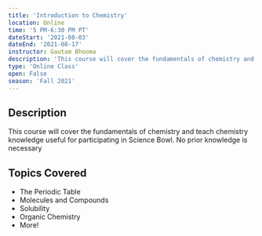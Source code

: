 ```yaml
---
title: 'Introduction to Chemistry'
location: Online
time: '5 PM-6:30 PM PT'
dateStart: '2021-08-03'
dateEnd: '2021-08-17'
instructor: Gautam Bhooma
description: 'This course will cover the fundamentals of chemistry and teach chemistry knowledge useful for participating in Science Bowl. No prior knowledge is necessary'
type: 'Online Class'
open: False
season: 'Fall 2021'
---
```


## Description

This course will cover the fundamentals of chemistry and teach chemistry knowledge useful for participating in Science Bowl. No prior knowledge is necessary

## Topics Covered

- The Periodic Table
- Molecules and Compounds
- Solubility
- Organic Chemistry
- More!

